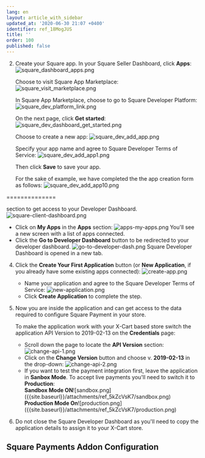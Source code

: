 ```yaml
---
lang: en
layout: article_with_sidebar
updated_at: '2020-06-30 21:07 +0400'
identifier: ref_18MogJUS
title: ''
order: 100
published: false
---
```

2. Create your Square app.
   In your Square Seller Dashboard, click **Apps**:
   ![square_dashboard_apps.png]({{site.baseurl}}/attachments/ref_18MogJUS/square_dashboard_apps.png)
   
   Choose to visit Square App Marketplace:
   ![square_visit_marketplace.png]({{site.baseurl}}/attachments/ref_18MogJUS/square_visit_marketplace.png)
   
   In Square App Marketplace, choose to go to Square Developer Platform:
   ![square_dev_platform_link.png]({{site.baseurl}}/attachments/ref_18MogJUS/square_dev_platform_link.png)
   
   On the next page, click **Get started**:
   ![square_dev_dashboard_get_started.png]({{site.baseurl}}/attachments/ref_18MogJUS/square_dev_dashboard_get_started.png)
   
   Choose to create a new app:
   ![square_dev_add_app.png]({{site.baseurl}}/attachments/ref_18MogJUS/square_dev_add_app.png)
   
   Specify your app name and agree to Square Developer Terms of Service:
   ![square_dev_add_app1.png]({{site.baseurl}}/attachments/ref_18MogJUS/square_dev_add_app1.png)
   
   Then click **Save** to save your app.
   
   For the sake of example, we have completed the the app creation form as follows:
   ![square_dev_add_app10.png]({{site.baseurl}}/attachments/ref_18MogJUS/square_dev_add_app10.png)

   
   
==============

section to get access to your Developer Dashboard.
   ![square-client-dashboard.png]({{site.baseurl}}/attachments/ref_5kZcVsK7/square-client-dashboard.png)
   * Click on **My Apps** in the **Apps** section:
     ![apps-my-apps.png]({{site.baseurl}}/attachments/ref_5kZcVsK7/apps-my-apps.png)
     You'll see a new screen with a list of apps connected. 
   * Click the **Go to Developer Dashboard** button to be redirected to your developer dashboard. 
     ![go-to-developer-dash.png]({{site.baseurl}}/attachments/ref_5kZcVsK7/go-to-developer-dash.png)
     Square Developer Dashboard is opened in a new tab. 

4. Click the **Create Your First Application** button (or **New Application**, if you already have some existing apps connected):
   ![create-app.png]({{site.baseurl}}/attachments/ref_5kZcVsK7/create-app.png)
   
   * Name your application and agree to the Square Developer Terms of Service:
     ![new-application.png]({{site.baseurl}}/attachments/ref_5kZcVsK7/new-application.png)
   * Click **Create Application** to complete the step.

5. Now you are inside the application and can get access to the data required to configure Square Payment in your store.
  
   To make the application work with your X-Cart based store switch the application API Version to 2019-02-13 on the **Credentials** page:
   * Scroll down the page to locate the **API Version** section:
     ![change-api-1.png]({{site.baseurl}}/attachments/ref_5kZcVsK7/change-api-1.png)
   * Click on the **Change Version** button and choose v. **2019-02-13** in the drop-down:
     ![change-api-2.png]({{site.baseurl}}/attachments/ref_5kZcVsK7/change-api-2.png)
   * If you want to test the payment integration first, leave the application in **Sanbox Mode**. To accept live payments you'll need to switch it to **Production**:
     <div class="ui stackable two column grid">
       <div class="column" markdown="span"><b>Sandbox Mode ON</b>![sandbox.png]({{site.baseurl}}/attachments/ref_5kZcVsK7/sandbox.png)</div>
       <div class="column" markdown="span"><b>Production Mode On</b>![production.png]({{site.baseurl}}/attachments/ref_5kZcVsK7/production.png)</div>
     </div>
     
6. Do not close the Square Developer Dashboard as you'll need to copy the application details to assign it to your X-Cart store. 

## Square Payments Addon Configuration
